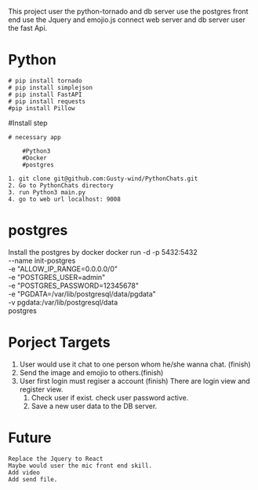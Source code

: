 
This project user the python-tornado and db server use the postgres
    front end use the Jquery and emojio.js
    connect web server and db server user the fast Api.
# Python
    # pip install tornado
    # pip install simplejson
    # pip install FastAPI
    # pip install requests
    #pip install Pillow

#Install step

    # necessary app

        #Python3
        #Docker
        #postgres

    1. git clone git@github.com:Gusty-wind/PythonChats.git
    2. Go to PythonChats directory
    3. run Python3 main.py
    4. go to web url localhost: 9008



# postgres 
  Install the postgres by docker
    docker run -d -p 5432:5432 \
        --name init-postgres \
        -e "ALLOW_IP_RANGE=0.0.0.0/0" \
        -e "POSTGRES_USER=admin" \
        -e "POSTGRES_PASSWORD=12345678" \
        -e "PGDATA=/var/lib/postgresql/data/pgdata" \
        -v pgdata:/var/lib/postgresql/data \
        postgres
# Porject Targets
 1. User would use it chat to one person whom he/she wanna chat. (finish)
 2. Send the image and emojio to others.(finish)
 3. User first login must regiser a account (finish)
    There are login view and register view.
    1. Check user if exist. check user password active.
    2. Save a new user data to the DB server.

# Future
    Replace the Jquery to React
    Maybe would user the mic front end skill.
    Add video
    Add send file.

